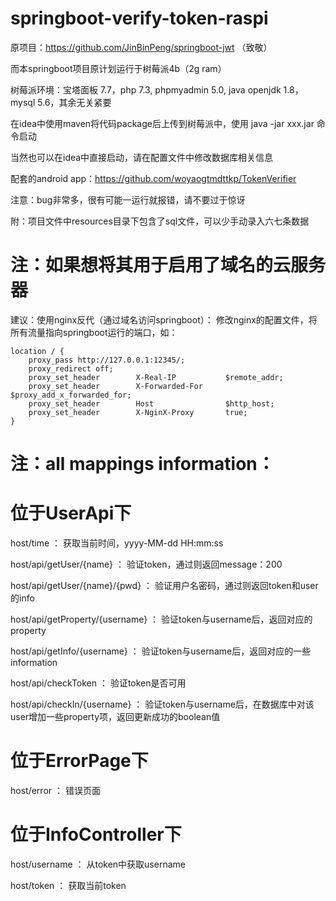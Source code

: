 # springboot-verify-token-raspi

原项目：https://github.com/JinBinPeng/springboot-jwt （致敬）

而本springboot项目原计划运行于树莓派4b（2g ram）

树莓派环境：宝塔面板 7.7，php 7.3, phpmyadmin 5.0, java openjdk 1.8， mysql 5.6，其余无关紧要

在idea中使用maven将代码package后上传到树莓派中，使用 java -jar xxx.jar 命令启动

当然也可以在idea中直接启动，请在配置文件中修改数据库相关信息

配套的android app：https://github.com/woyaogtmdttkp/TokenVerifier

注意：bug非常多，很有可能一运行就报错，请不要过于惊讶

附：项目文件中resources目录下包含了sql文件，可以少手动录入六七条数据

# 注：如果想将其用于启用了域名的云服务器
建议：使用nginx反代（通过域名访问springboot）：
修改nginx的配置文件，将所有流量指向springboot运行的端口，如：

    location / {
        proxy_pass http://127.0.0.1:12345/;
        proxy_redirect off;
        proxy_set_header        X-Real-IP           $remote_addr;
        proxy_set_header        X-Forwarded-For     $proxy_add_x_forwarded_for;
        proxy_set_header        Host                $http_host;
        proxy_set_header        X-NginX-Proxy       true;
    }

# 注：all mappings information：
# 位于UserApi下
host/time ：  获取当前时间，yyyy-MM-dd HH:mm:ss

host/api/getUser/{name} ：  验证token，通过则返回message：200

host/api/getUser/{name}/{pwd} ：  验证用户名密码，通过则返回token和user的info

host/api/getProperty/{username} ：  验证token与username后，返回对应的property

host/api/getInfo/{username} ：  验证token与username后，返回对应的一些information

host/api/checkToken ： 验证token是否可用

host/api/checkIn/{username} ： 验证token与username后，在数据库中对该user增加一些property项，返回更新成功的boolean值

# 位于ErrorPage下
host/error  ： 错误页面

# 位于InfoController下
host/username ： 从token中获取username

host/token  ： 获取当前token
